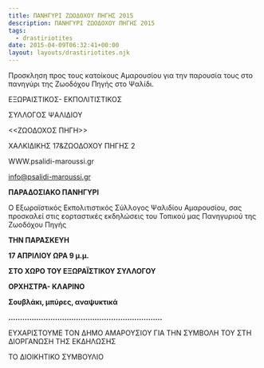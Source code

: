 ```yaml
---
title: ΠΑΝΗΓΥΡΙ ΖΩΟΔΟΧΟΥ ΠΗΓΗΣ 2015
description: ΠΑΝΗΓΥΡΙ ΖΩΟΔΟΧΟΥ ΠΗΓΗΣ 2015
tags:
  - drastiriotites
date: 2015-04-09T06:32:41+00:00
layout: layouts/drastiriotites.njk
---
```

Προσκληση προς τους κατοίκους Αμαρουσίου για την παρουσία τους στο πανηγύρι της Ζωοδόχου Πηγής στο Ψαλίδι.
<!-- excerpt -->
ΕΞΩΡΑΙΣΤΙΚΟΣ- ΕΚΠΟΛΙΤΙΣΤΙΚΟΣ

 ΣΥΛΛΟΓΟΣ ΨΑΛΙΔΙΟΥ

&lt;&lt;ΖΩΟΔΟΧΟΣ ΠΗΓΗ&gt;&gt;

ΧΑΛΚΙΔΙΚΗΣ 17&amp;ΖΩΟΔΟΧΟΥ ΠΗΓΗΣ 2

WWW.psalidi-maroussi.gr

<info@psalidi-maroussi.gr>

**ΠΑΡΑΔΟΣΙΑΚΟ ΠΑΝΗΓΥΡΙ**

 Ο Εξωραϊστικός Εκπολιτιστικός Σύλλογος Ψαλιδίου Αμαρουσίου, σας προσκαλεί στις εορταστικές εκδηλώσεις του Τοπικού μας Πανηγυριού της Ζωοδόχου Πηγής

 **ΤΗΝ ΠΑΡΑΣΚΕΥΗ**

 **17 ΑΠΡΙΛΙΟΥ ΩΡΑ 9 μ.μ.**

**ΣΤΟ ΧΩΡΟ ΤΟΥ ΕΞΩΡΑΪΣΤΙΚΟΥ ΣΥΛΛΟΓΟΥ**

**ΟΡΧΗΣΤΡΑ- ΚΛΑΡΙΝΟ**

**Σουβλάκι, μπύρες, αναψυκτικά**

**…………………………………………………………**

 ΕΥΧΑΡΙΣΤΟΥΜΕ ΤΟΝ ΔΗΜΟ ΑΜΑΡΟΥΣΙΟΥ ΓΙΑ ΤΗΝ ΣΥΜΒΟΛΗ ΤΟΥ ΣΤΗ ΔΙΟΡΓΑΝΩΣΗ ΤΗΣ ΕΚΔΗΛΩΣΗΣ

 ΤΟ ΔΙΟΙΚΗΤΙΚΟ ΣΥΜΒΟΥΛΙΟ
